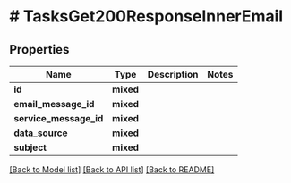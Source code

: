 # # TasksGet200ResponseInnerEmail

## Properties

Name | Type | Description | Notes
------------ | ------------- | ------------- | -------------
**id** | **mixed** |  |
**email_message_id** | **mixed** |  |
**service_message_id** | **mixed** |  |
**data_source** | **mixed** |  |
**subject** | **mixed** |  |

[[Back to Model list]](../../README.md#models) [[Back to API list]](../../README.md#endpoints) [[Back to README]](../../README.md)
